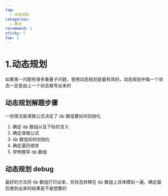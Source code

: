 ```yaml
---
tag:
  - 动态规划
categories:
  - 算法
recommend: 1
sticky: 5
top: 2
---
```


# 1.动态规划

如果某一问题有很多重叠子问题，使用动态规划是最有效的，动态规划中每一个状态一定是由上一个状态推导出来的

## 动态规划解题步骤

一些情况是递推公式决定了 dp 数组要如何初始化

1. 确定 dp 数组以及下标的含义
2. 确定递推公式
3. dp 数组如何初始化
4. 确定遍历顺序
5. 举例推导 dp 数组

## 动态规划 debug

最好的方法将 dp 数组打印出来，将状态转移在 dp 数组上具体模拟一遍，确定最后推到出来的结果是不是想要的
